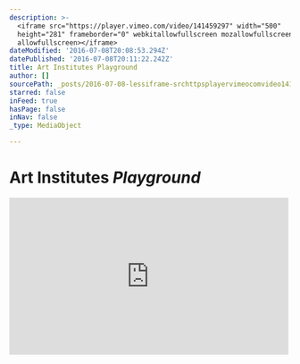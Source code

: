 ```yaml
---
description: >-
  <iframe src="https://player.vimeo.com/video/141459297" width="500"
  height="281" frameborder="0" webkitallowfullscreen mozallowfullscreen
  allowfullscreen></iframe>
dateModified: '2016-07-08T20:08:53.294Z'
datePublished: '2016-07-08T20:11:22.242Z'
title: Art Institutes Playground
author: []
sourcePath: _posts/2016-07-08-lessiframe-srchttpsplayervimeocomvideo141459297-width.md
starred: false
inFeed: true
hasPage: false
inNav: false
_type: MediaObject

---
```

# Art Institutes _Playground_

<iframe src="https://player.vimeo.com/video/141459297" width="500" height="281" frameborder="0" webkitallowfullscreen mozallowfullscreen allowfullscreen\></iframe\>